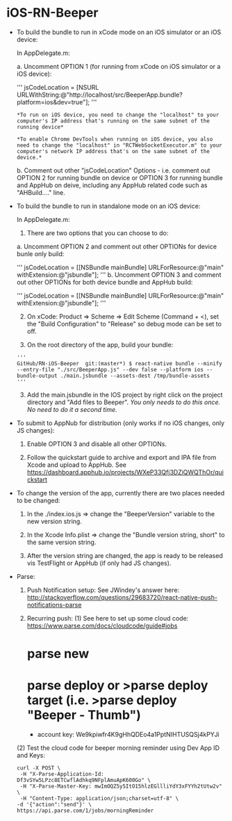 # iOS-RN-Beeper

- To build the bundle to run in xCode mode on an iOS simulator or an iOS device:

  In AppDelegate.m:

    a. Uncomment OPTION 1 (for running from xCode on iOS simulator or a iOS device):  

     '''
     jsCodeLocation = [NSURL URLWithString:@"http://localhost/src/BeeperApp.bundle?platform=ios&dev=true"];
     '''

      *To run on iOS device, you need to change the "localhost" to your computer's IP address that's running on the same subnet of the running device*

      *To enable Chrome DevTools when running on iOS device, you also need to change the "localhost" in "RCTWebSocketExecutor.m" to your computer's network IP address that's on the same subnet of the device.*

    b. Comment out other "jsCodeLocation" Options - i.e. comment out OPTION 2 for running bundle on device or OPTION 3 for running bundle and AppHub on deive, including any AppHub related code such as "AHBuild...." line.

- To build the bundle to run in standalone mode on an iOS device:

  In AppDelegate.m:

    1. There are two options that you can choose to do:

     a. Uncomment OPTION 2 and comment out other OPTIONs for device bunle only build:

     '''
     jsCodeLocation = [[NSBundle mainBundle] URLForResource:@"main" withExtension:@"jsbundle"];
     '''
     b. Uncomment OPTION 3 and comment out other OPTIONs for both device bundle and AppHub build:

     '''
     jsCodeLocation = [[NSBundle mainBundle] URLForResource:@"main" withExtension:@"jsbundle"];
     '''

    2. On xCode:  Product => Scheme => Edit Scheme (Command + <), set the "Build Configuration" to "Release" so debug mode can be set to off.  

    2. On the root directory of the app, build your bundle:

      '''
      GitHub/RN-iOS-Beeper  git:(master*) $ react-native bundle --minify --entry-file "./src/BeeperApp.js" --dev false --platform ios --bundle-output ./main.jsbundle --assets-dest /tmp/bundle-assets
      '''

    3. Add the main.jsbundle in the IOS project by right click on the project directory and "Add files to Beeper".   *You only needs to do this once.  No need to do it a second time.*

- To submit to AppNub for distribution (only works if no iOS changes, only JS changes):

  1. Enable OPTION 3 and disable all other OPTIONs.

  2. Follow the quickstart guide to archive and export and IPA file from Xcode and upload to AppHub.  See https://dashboard.apphub.io/projects/WXeP33Qfj3DZiQWQThOr/quickstart

- To change the version of the app, currently there are two places needed to be changed:

  1. In the ./index.ios.js => change the "BeeperVersion" variable to the new version string.

  2. In the Xcode Info.plist => change the "Bundle version string, short" to the same version string.

  3. After the version string are changed, the app is ready to be released vis TestFlight or AppHub (if only had JS changes).

- Parse:

  1. Push Notification setup:
    See JWindey's answer here: http://stackoverflow.com/questions/29683720/react-native-push-notifications-parse

  2. Recurring push:
    (1) See here to set up some cloud code:  https://www.parse.com/docs/cloudcode/guide#jobs
       # parse new
       # parse deploy or >parse deploy target  (i.e. >parse deploy "Beeper - Thumb")
       - account key: We9kpiwfr4K9gHhQDEo4a1PptNIHTUSQSj4kPYJi

    (2) Test the cloud code for beeper morning reminder using Dev App ID and Keys:

      curl -X POST \
       -H "X-Parse-Application-Id: Df3vSYw5LPzc8ETCwflAdhkq9NFplAmuApK600Go" \
       -H "X-Parse-Master-Key: mwImOQZ5y5ItO15hlzEGllliYdY3xFYYh2tUtw2v" \
       -H "Content-Type: application/json;charset=utf-8" \
      -d '{"action":"send"}' \
      https://api.parse.com/1/jobs/morningReminder
